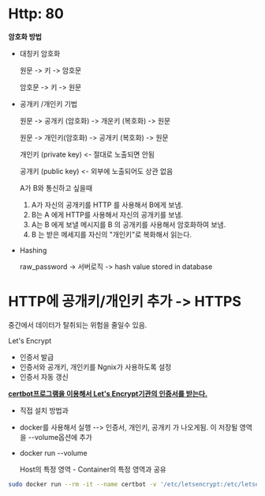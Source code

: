 # Http: 80 



**암호화 방법** 



- 대칭키 암호화 

  원문 -> 키 -> 암호문 

  암호문 -> 키 -> 원문 

  

- 공개키 /개인키 기법 

  원문 -> 공개키 (암호화) -> 개운키 (복호화) -> 원문 

  원문 -> 개인키(암호화) -> 공개키 (복호화) -> 원문 

  개인키 (private key) <- 절대로 노출되면 안됨 

  공개키 (public key) <- 외부에 노출되어도 상관 없음 

  

  A가 B와 통신하고 싶을때 

  1. A가 자신의 공개키를 HTTP 를 사용해서 B에게 보냄. 
  2. B는 A 에게 HTTP를 사용해서 자신의 공개키를 보냄.
  3. A는 B 에게 보낼 메시지를 B 의 공개키를 사용해서 암호화하여 보냄. 
  4. B 는 받은 메세지를 자신의 "개인키"로 복화해서 읽는다. 

  

  

- Hashing

  raw_password -> 서버로직 -> hash value stored in database  





# HTTP에 공개키/개인키 추가 -> HTTPS 



중간에서 데이터가 탈취되는 위험을 줄일수 있음. 





Let's Encrypt 

- 인증서 발급 
- 인증서와 공개키, 개인키를 Ngnix가 사용하도록 설정 
- 인증서 자동 갱신 





**<u>certbot프로그램을 이용해서 Let's Encrypt기관의 인증서를 받는다.**</u>





- 직접 설치 방법과 
- docker를 사용해서 실행  --> 인증서, 개인키, 공개키 가 나오게됨. 이 저장될 영역을 --volume옵션에 추가 



- docker run --volume 

  Host의 특정 영역 - Container의 특정 영역과 공유 





```bash
sudo docker run --rm -it --name certbot -v '/etc/letsencrypt:/etc/letsencrypt' -v '/var/lib/letsencrypt:/var/lib/letsencrypt' certbot/certbot certonly
```

